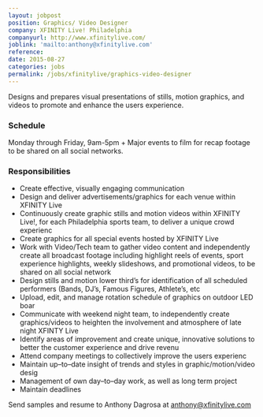 ```yaml
---
layout: jobpost
position: Graphics/ Video Designer
company: XFINITY Live! Philadelphia
companyurl: http://www.xfinitylive.com/
joblink: 'mailto:anthony@xfinitylive.com'
reference:
date: 2015-08-27
categories: jobs
permalink: /jobs/xfinitylive/graphics-video-designer
---
```


Designs and prepares visual presentations of stills, motion graphics, and videos to promote and enhance the users experience.

### Schedule
Monday through Friday, 9am-5pm + Major events to film for recap footage to be shared on all social networks.

### Responsibilities
* Create effective, visually engaging communication
* Design and deliver advertisements/graphics for each venue within XFINITY Live
* Continuously create graphic stills and motion videos within XFINITY Live!, for each Philadelphia sports team, to deliver a unique crowd experienc
* Create graphics for all special events hosted by XFINITY Live
* Work with Video/Tech team to gather video content and independently create all broadcast footage including highlight reels of events, sport experience highlights, weekly slideshows, and promotional videos, to be shared on all social network
* Design stills and motion lower third’s for identification of all scheduled performers (Bands, DJ’s, Famous Figures, Athlete’s, etc
* Upload, edit, and manage rotation schedule of graphics on outdoor LED boar
* Communicate with weekend night team, to independently create graphics/videos to heighten the involvement and atmosphere of late night XFINTY Live
* Identify areas of improvement and create unique, innovative solutions to better the customer experience and drive revenu
* Attend company meetings to collectively improve the users experienc
* Maintain up–to–date insight of trends and styles in graphic/motion/video desig
* Management of own day–to–day work, as well as long term project
* Maintain deadlines

Send samples and resume to Anthony Dagrosa at <a href="mailto:anthony@xfinitylive.com">anthony@xfinitylive.com</a>